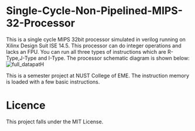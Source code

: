 # Single-Cycle-Non-Pipelined-MIPS-32-Processor

This is a single cycle MIPS 32bit processor simulated in verilog running on Xilinx Design Suit ISE 14.5. This processor can do integer operations and lacks an FPU.
You can run all three types of instructions which are R-Type,J-Type and I-Type.
The processor schematic diagram is shown below:
![full_datapatH](https://github.com/user-attachments/assets/f6f0731a-6288-436e-a615-214a9b7cf7b3)

This is a semester project at NUST College of EME. The instruction memory is loaded with a few basic instructions.

# Licence

This project falls under the MIT License.
